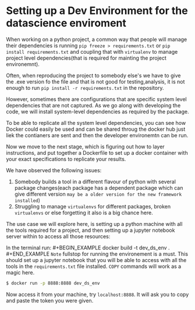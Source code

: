 # Setting up a Dev Environment for the datascience enviroment

When working on a python project, a common way that people will manage their dependencies is running `pip freeze > requirements.txt` or `pip install requirements.txt` and coupling that with `virtualenv` to manage project level dependencies(that is required for mainting the project environemnt).

Often, when reproducing the project to somebody else's we have to give the .exe version fo the file and that is not good for testing,analysis, it is not enough to run `pip install -r requirements.txt` in the repository.  

However, sometimes there are configurations that are specific system level dependencies that are not captured. As we go along with developing the code, we will install system-level dependencies as required by the package.  

To be able to replicate all the system level dependencies, you can see how Docker could easily be used and can be shared throug the docker hub just liek the contianers are sent and then the developer environemtn can be run.

Now we move to the next stage, which is figuring out how to layer instructions, and put together a Dockerfile to set up a docker container with your exact specifications to replicate your results. 

We have observed the following issues: 

1. Somebody builds a tool in a different flavour of python with several package changes(each package has a dependent package which can give different version `may be a older version for the new framework installed`) 
2. Struggling to manage `virtualenvs` for different packages, broken `virtualenvs` or else forgetting it also is a big chance here.

The use case we will explore here, is setting up a python machine with all the tools required for a project, and then setting up a jupyter notebook server within to access all those resources: 

In the terminal run:
#+BEGIN_EXAMPLE
docker build -t dev_ds_env .
#+END_EXAMPLE
`Note` fullstop for running the environement is a must.
This should set up a jupyter notebook that you will be able to access with all the tools in the `requirements.txt` file installed. `COPY` commands will work as a magic here.

```sh
$ docker run -p 8888:8888 dev_ds_env
```

Now access it from your machine, try `localhost:8888`. It will ask you to copy and paste the token you were given.
